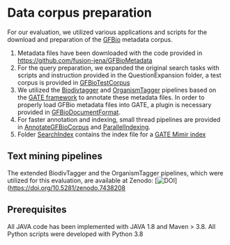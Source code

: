 
# Data corpus preparation

For our evaluation, we utilized various applications and scripts for the download and preparation of the [GFBio](https://www.gfbio.org) metadata corpus.

1. Metadata files have been downloaded with the code provided in https://github.com/fusion-jena/GFBioMetadata
2. For the query preparation, we expanded the original search tasks with scripts and instruction provided in the QuestionExpansion folder, a test corpus is provided in [GFBioTestCorpus](https://github.com/fusion-jena/semantic-search-usability-analysis/tree/main/data_corpus_preparation/GFBioTestCorpus)
3. We utilized the [Biodivtagger](https://github.com/fusion-jena/BiodivTagger) and [OrganismTagger](https://www.semanticsoftware.info/organism-tagger) pipelines based on the [GATE framework](https://github.com/GateNLP) to annotate these metadata files. In order to properly load GFBio metadata files into GATE, a plugin is necessary provided in [GFBioDocumentFormat](https://github.com/fusion-jena/semantic-search-usability-analysis/tree/main/data_corpus_preparation/GFBioDocumentFormat).
4. For faster annotation and indexing, small thread pipelines are provided in [AnnotateGFBioCorpus](https://github.com/fusion-jena/semantic-search-usability-analysis/tree/main/data_corpus_preparation/AnnotateGFBioCorpus) and [ParallelIndexing](https://github.com/fusion-jena/semantic-search-usability-analysis/tree/main/data_corpus_preparation/ParallelIndexing).
5. Folder [SearchIndex](https://github.com/fusion-jena/semantic-search-usability-analysis/tree/main/data_corpus_preparation/SearchIndex) contains the index file for a [GATE Mìmir index](https://github.com/GateNLP/mimir)

## Text mining pipelines

The extended BiodivTagger and the OrganismTagger pipelines, which were utilized for this evaluation, are available at Zenodo: [![DOI](https://zenodo.org/badge/DOI/10.5281/zenodo.7438208.svg)](https://doi.org/10.5281/zenodo.7438208

## Prerequisites

All JAVA code has been implemented with JAVA 1.8 and Maven > 3.8. All Python scripts were developed with Python 3.8
